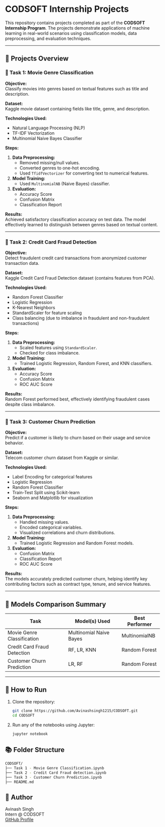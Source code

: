 # CODSOFT Internship Projects

This repository contains projects completed as part of the **CODSOFT Internship Program**. The projects demonstrate applications of machine learning in real-world scenarios using classification models, data preprocessing, and evaluation techniques.

---

## 📁 Projects Overview

### 🔹 Task 1: Movie Genre Classification

**Objective:**  
Classify movies into genres based on textual features such as title and description.

**Dataset:**  
Kaggle movie dataset containing fields like title, genre, and description.

**Technologies Used:**
- Natural Language Processing (NLP)
- TF-IDF Vectorization
- Multinomial Naive Bayes Classifier

**Steps:**
1. **Data Preprocessing:**
   - Removed missing/null values.
   - Converted genres to one-hot encoding.
   - Used `TfidfVectorizer` for converting text to numerical features.
2. **Model Training:**
   - Used `MultinomialNB` (Naive Bayes) classifier.
3. **Evaluation:**
   - Accuracy Score
   - Confusion Matrix
   - Classification Report

**Results:**  
Achieved satisfactory classification accuracy on test data. The model effectively learned to distinguish between genres based on textual content.

---

### 🔹 Task 2: Credit Card Fraud Detection

**Objective:**  
Detect fraudulent credit card transactions from anonymized customer transaction data.

**Dataset:**  
Kaggle Credit Card Fraud Detection dataset (contains features from PCA).

**Technologies Used:**
- Random Forest Classifier
- Logistic Regression
- K-Nearest Neighbors
- StandardScaler for feature scaling
- Class balancing (due to imbalance in fraudulent and non-fraudulent transactions)

**Steps:**
1. **Data Preprocessing:**
   - Scaled features using `StandardScaler`.
   - Checked for class imbalance.
2. **Model Training:**
   - Trained Logistic Regression, Random Forest, and KNN classifiers.
3. **Evaluation:**
   - Accuracy Score
   - Confusion Matrix
   - ROC AUC Score

**Results:**  
Random Forest performed best, effectively identifying fraudulent cases despite class imbalance.

---

### 🔹 Task 3: Customer Churn Prediction

**Objective:**  
Predict if a customer is likely to churn based on their usage and service behavior.

**Dataset:**  
Telecom customer churn dataset from Kaggle or similar.

**Technologies Used:**
- Label Encoding for categorical features
- Logistic Regression
- Random Forest Classifier
- Train-Test Split using Scikit-learn
- Seaborn and Matplotlib for visualization

**Steps:**
1. **Data Preprocessing:**
   - Handled missing values.
   - Encoded categorical variables.
   - Visualized correlations and churn distributions.
2. **Model Training:**
   - Trained Logistic Regression and Random Forest models.
3. **Evaluation:**
   - Confusion Matrix
   - Classification Report
   - ROC AUC Score

**Results:**  
The models accurately predicted customer churn, helping identify key contributing factors such as contract type, tenure, and service features.

---

## 🧠 Models Comparison Summary

| Task                      | Model(s) Used                    | Best Performer           |
|---------------------------|----------------------------------|--------------------------|
| Movie Genre Classification | Multinomial Naive Bayes         | MultinomialNB            |
| Credit Card Fraud Detection | RF, LR, KNN                    | Random Forest            |
| Customer Churn Prediction  | LR, RF                          | Random Forest            |

---

## 📌 How to Run

1. Clone the repository:
   ```bash
   git clone https://github.com/Avinashsingh1215/CODSOFT.git
   cd CODSOFT
   ```
2. Run any of the notebooks using Jupyter:
   ```bash
   jupyter notebook
   ```
## 📚 Folder Structure
  ```bash
  CODSOFT/
  ├── Task 1 - Movie Genre Classification.ipynb
  ├── Task 2 - Credit Card Fraud detection.ipynb
  ├── Task 3 - Customer Churn Prediction.ipynb
  ├── README.md
  ```
## 🔗 Author 
Avinash Singh \
Intern @ CODSOFT \
[GitHub Profile](https://github.com/Avinashsingh1215)
